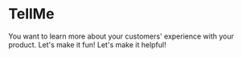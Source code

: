 # TellMe
You want to learn more about your customers' experience with your product. Let's make it fun! Let's make it helpful!

